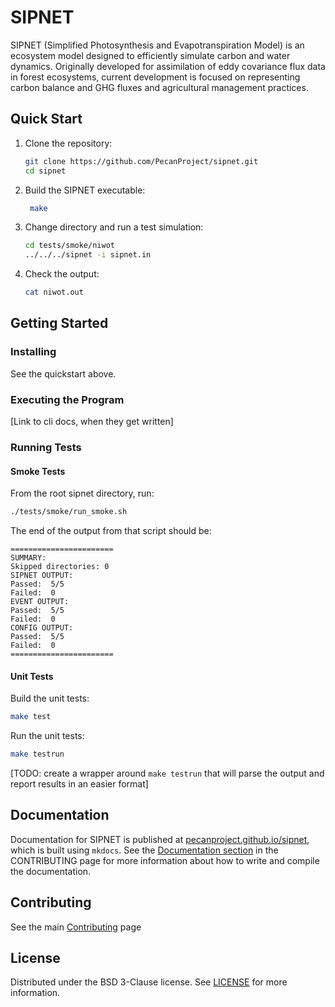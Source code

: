 # SIPNET

SIPNET (Simplified Photosynthesis and Evapotranspiration Model) is an ecosystem model designed to efficiently simulate
carbon and water dynamics. Originally developed for assimilation of eddy covariance flux data in forest ecosystems, 
current development is focused on representing carbon balance and GHG fluxes and agricultural management practices.

## Quick Start

1. Clone the repository:
   ```bash
   git clone https://github.com/PecanProject/sipnet.git
   cd sipnet
   ```
2. Build the SIPNET executable:
   ```bash
    make
   ```
3. Change directory and run a test simulation:
   ```bash
   cd tests/smoke/niwot
   ../../../sipnet -i sipnet.in
   ```
4. Check the output:
   ```bash
   cat niwot.out
   ```

## Getting Started

### Installing

See the quickstart above.

### Executing the Program

[Link to cli docs, when they get written]

### Running Tests
#### Smoke Tests
From the root sipnet directory, run:
```bash
./tests/smoke/run_smoke.sh
```
The end of the output from that script should be:
```shell
=======================
SUMMARY:
Skipped directories: 0
SIPNET OUTPUT:
Passed:  5/5
Failed:  0
EVENT OUTPUT:
Passed:  5/5
Failed:  0
CONFIG OUTPUT:
Passed:  5/5
Failed:  0
=======================
```
#### Unit Tests
Build the unit tests:
```bash
make test
```
Run the unit tests:
```bash
make testrun
```
[TODO: create a wrapper around `make testrun` that will parse the output
and report results in an easier format]

## Documentation

Documentation for SIPNET is published at [pecanproject.github.io/sipnet](https://pecanproject.github.io/sipnet/), which is built using `mkdocs`. See 
the [Documentation section](CONTRIBUTING.md#documentation) in the CONTRIBUTING page for more information
about how to write and compile the documentation.

## Contributing

See the main [Contributing](CONTRIBUTING.md) page

## License

Distributed under the BSD 3-Clause license. See [LICENSE](https://github.com/PecanProject/sipnet/blob/master/LICENSE) for more information.
